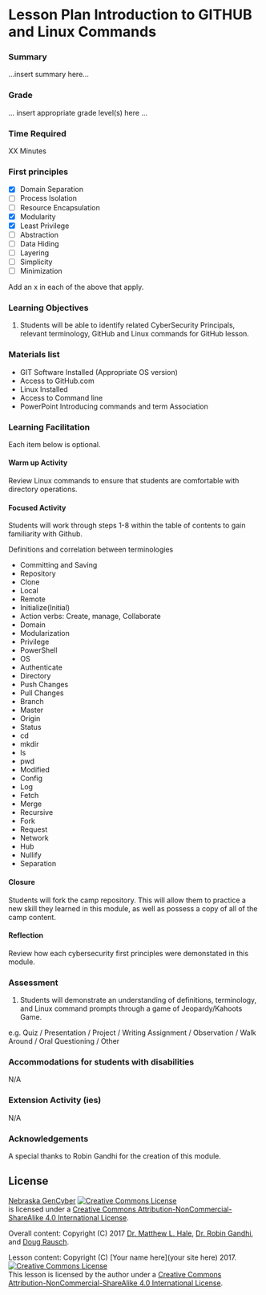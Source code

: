 # Lesson Plan Introduction to GITHUB and Linux Commands

### Summary
...insert summary here...

### Grade
... insert appropriate grade level(s) here ...

### Time Required
XX Minutes

### First principles
- [x] Domain Separation
- [ ] Process Isolation
- [ ] Resource Encapsulation
- [x] Modularity
- [x] Least Privilege
- [ ] Abstraction
- [ ] Data Hiding
- [ ] Layering
- [ ] Simplicity
- [ ] Minimization

Add an x in each of the above that apply.

### Learning Objectives

1. Students will be able to identify related CyberSecurity Principals, relevant terminology, GitHub and Linux commands for GitHub lesson.

### Materials list

* GIT Software Installed (Appropriate OS version)
* Access to GitHub.com
* Linux Installed
* Access to Command line
* PowerPoint Introducing commands and term Association


### Learning Facilitation

Each item below is optional.

#### Warm up Activity
Review Linux commands to ensure that students are comfortable with directory operations.

#### Focused Activity
Students will work through steps 1-8 within the table of contents to gain familiarity with Github.

Definitions and correlation between terminologies
*	Committing and Saving	
* Repository
* Clone	
* Local
* Remote	
* Initialize(Initial)
*	Action verbs: Create, manage, Collaborate	
* Domain
*	Modularization	
*	Privilege
*	PowerShell	
*	OS
*	Authenticate	
*	Directory
*	Push Changes	
*	Pull Changes
*	Branch	
*	Master
*	Origin	
*	Status
*	cd	
*	mkdir
*	ls	
*	pwd
*	Modified	
*	Config
*	Log	
*	Fetch
*	Merge	
*	Recursive
*	Fork	
*	Request
*	Network	
*	Hub
*	Nullify	
*	Separation


#### Closure
Students will fork the camp repository. This will allow them to practice a new skill they learned in this module, as well as possess a copy of all of the camp content.

#### Reflection
Review how each cybersecurity first principles were demonstated in this module.

### Assessment

1. Students will demonstrate an understanding of definitions, terminology, and 	 Linux command prompts through a game of Jeopardy/Kahoots Game.

e.g. Quiz / Presentation / Project / Writing Assignment / Observation / Walk Around / Oral Questioning / Other

### Accommodations for students with disabilities

N/A

### Extension Activity (ies)

N/A

### Acknowledgements
A special thanks to Robin Gandhi for the creation of this module.

## License
[Nebraska GenCyber](https://github.com/MLHale/nebraska-gencyber) <a rel="license" href="http://creativecommons.org/licenses/by-nc-sa/4.0/"><img alt="Creative Commons License" style="border-width:0" src="https://i.creativecommons.org/l/by-nc-sa/4.0/88x31.png" /></a><br /> is licensed under a <a rel="license" href="http://creativecommons.org/licenses/by-nc-sa/4.0/">Creative Commons Attribution-NonCommercial-ShareAlike 4.0 International License</a>.

Overall content: Copyright (C) 2017  [Dr. Matthew L. Hale](http://faculty.ist.unomaha.edu/mhale/), [Dr. Robin Gandhi](http://faculty.ist.unomaha.edu/rgandhi/), and [Doug Rausch](http://www.bellevue.edu/about/leadership/faculty/rausch-douglas).

Lesson content: Copyright (C) [Your name here](your site here) 2017.  
<a rel="license" href="http://creativecommons.org/licenses/by-nc-sa/4.0/"><img alt="Creative Commons License" style="border-width:0" src="https://i.creativecommons.org/l/by-nc-sa/4.0/88x31.png" /></a><br /><span xmlns:dct="http://purl.org/dc/terms/" property="dct:title">This lesson</span> is licensed by the author under a <a rel="license" href="http://creativecommons.org/licenses/by-nc-sa/4.0/">Creative Commons Attribution-NonCommercial-ShareAlike 4.0 International License</a>.
